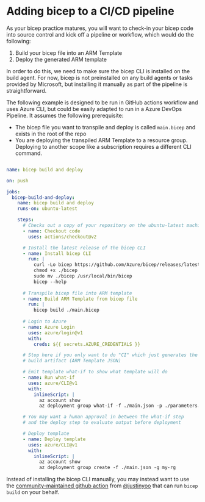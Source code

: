 # Adding bicep to a CI/CD pipeline

As your bicep practice matures, you will want to check-in your bicep code into source control and kick off a pipeline or workflow, which would do the following:

1. Build your bicep file into an ARM Template
1. Deploy the generated ARM template

In order to do this, we need to make sure the bicep CLI is installed on the build agent. For now, bicep is not preinstalled on any build agents or tasks provided by Microsoft, but installing it manually as part of the pipeline is straightforward.

The following example is designed to be run in GitHub actions workflow and uses Azure CLI, but could be easily adapted to run in a Azure DevOps Pipeline. It assumes the following prerequisite:

* The bicep file you want to transpile and deploy is called `main.bicep` and exists in the root of the repo
* You are deploying the transpiled ARM Template to a resource group. Deploying to another scope like a subscription requires a different CLI command.

```yaml

name: bicep build and deploy

on: push

jobs:
  bicep-build-and-deploy:
    name: bicep build and deploy
    runs-on: ubuntu-latest

    steps:
      # Checks out a copy of your repository on the ubuntu-latest machine
      - name: Checkout code
        uses: actions/checkout@v2

      # Install the latest release of the bicep CLI
      - name: Install bicep CLI
        run: |
          curl -Lo bicep https://github.com/Azure/bicep/releases/latest/download/bicep-linux-x64
          chmod +x ./bicep
          sudo mv ./bicep /usr/local/bin/bicep
          bicep --help
           
      # Transpile bicep file into ARM template
      - name: Build ARM Template from bicep file
        run: |
          bicep build ./main.bicep
      
      # Login to Azure
      - name: Azure Login
        uses: azure/login@v1
        with:
          creds: ${{ secrets.AZURE_CREDENTIALS }}

      # Stop here if you only want to do "CI" which just generates the 
      # build artifact (ARM Template JSON) 

      # Emit template what-if to show what template will do
      - name: Run what-if
        uses: azure/CLI@v1
        with:
          inlineScript: |
            az account show
            az deployment group what-if -f ./main.json -p ./parameters.json -g my-rg

      # You may want a human approval in between the what-if step 
      # and the deploy step to evaluate output before deployment

      # Deploy template
      - name: Deploy template
        uses: azure/CLI@v1
        with:
          inlineScript: |
            az account show
            az deployment group create -f ./main.json -g my-rg
```

Instead of installing the bicep CLI manually, you may instead want to use the [community-maintained github action](https://github.com/marketplace/actions/bicep-build) from [@justinyoo](https://github.com/justinyoo) that can run `bicep build` on your behalf.
